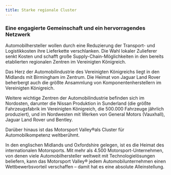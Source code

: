 ```yaml
---
title: Starke regionale Cluster
---
```


### Eine engagierte Gemeinschaft und ein hervorragendes Netzwerk

Automobilhersteller wollen durch eine Reduzierung der Transport- und Logistikkosten ihre Lieferkette verschlanken. Die Wahl lokaler Zulieferer senkt Kosten und schafft große Supply-Chain-Möglichkeiten in den bereits etablierten regionalen Zentren im Vereinigten Königreich.

Das Herz der Automobilindustrie des Vereinigten Königreichs liegt in den Midlands mit Birmingham im Zentrum. Die Heimat von Jaguar Land Rover beherbergt auch die größte Ansammlung von Komponentenherstellern im Vereinigten Königreich.

Weitere wichtige Zentren der Automobilindustrie befinden sich im Nordosten, darunter die Nissan Produktion in Sunderland (die größte Fahrzeugsfabrik im Vereinigten Königreich, die 500.000 Fahrzeuge jährlich produziert), und im Nordwesten mit Werken von General Motors (Vauxhall), Jaguar Land Rover und Bentley.

Darüber hinaus ist das Motorsport Valley®als Cluster für Automobilkompetenz weltberühmt.

In den englischen Midlands und Oxfordshire gelegen, ist es die Heimat des internationalen Motorsports. Mit mehr als 4.500 Motorsport-Unternehmen, von denen viele Automobilhersteller weltweit mit Technologielösungen beliefern, kann das Motorsport Valley® jedem Automobilunternehmen einen Wettbewerbsvorteil verschaffen – damit hat es eine absolute Alleinstellung.

